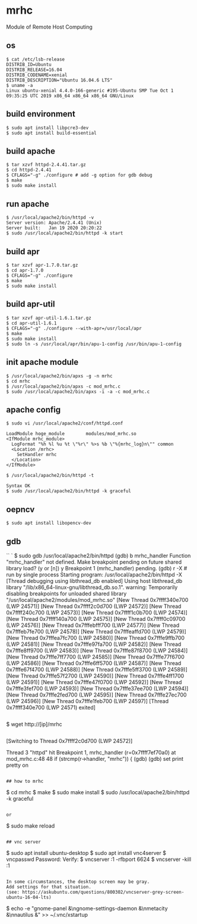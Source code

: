 # mrhc
Module of Remote Host Computing

## os
```
$ cat /etc/lsb-release
DISTRIB_ID=Ubuntu
DISTRIB_RELEASE=16.04
DISTRIB_CODENAME=xenial
DISTRIB_DESCRIPTION="Ubuntu 16.04.6 LTS"
$ uname -a
Linux ubuntu-xenial 4.4.0-166-generic #195-Ubuntu SMP Tue Oct 1 09:35:25 UTC 2019 x86_64 x86_64 x86_64 GNU/Linux
```

## build environment
```
$ sudo apt install libpcre3-dev
$ sudo apt install build-essential
```

## build apache
```
$ tar xzvf httpd-2.4.41.tar.gz
$ cd httpd-2.4.41
$ CFLAGS="-g" ./configure # add -g option for gdb debug
$ make
$ sudo make install
```

## run apache
```
$ /usr/local/apache2/bin/httpd -v
Server version: Apache/2.4.41 (Unix)
Server built:   Jan 19 2020 20:20:22
$ sudo /usr/local/apache2/bin/httpd -k start
```

## build apr
```
$ tar xzvf apr-1.7.0.tar.gz
$ cd apr-1.7.0
$ CFLAGS="-g" ./configure
$ make
$ sudo make install
```

## build apr-util
```
$ tar xzvf apr-util-1.6.1.tar.gz
$ cd apr-util-1.6.1
$ CFLAGS="-g" ./configure --with-apr=/usr/local/apr
$ make
$ sudo make install
$ sudo ln -s /usr/local/apr/bin/apu-1-config /usr/bin/apu-1-config
```

## init apache module
```
$ /usr/local/apache2/bin/apxs -g -n mrhc
$ cd mrhc
$ /usr/local/apache2/bin/apxs -c mod_mrhc.c
$ sudo /usr/local/apache2/bin/apxs -i -a -c mod_mrhc.c 
```

## apache config
```
$ sudo vi /usr/local/apache2/conf/httpd.conf
```

```
LoadModule hoge_module        modules/mod_mrhc.so
<IfModule mrhc_module>
  LogFormat "%h %l %u %t \"%r\" %>s %b \"%{mrhc_log}n\"" common
  <Location /mrhc>
    SetHandler mrhc
  </Location>
</IfModule>
```

```
$ /usr/local/apache2/bin/httpd -t

Syntax OK
$ sudo /usr/local/apache2/bin/httpd -k graceful
```

## oepncv
```
$ sudo apt install libopencv-dev
```

## gdb
``
`
$ sudo gdb /usr/local/apache2/bin/httpd
(gdb) b mrhc_handler
Function "mrhc_handler" not defined.
Make breakpoint pending on future shared library load? (y or [n]) y
Breakpoint 1 (mrhc_handler) pending.
(gdb) r -X # run by single process
Starting program: /usr/local/apache2/bin/httpd -X
[Thread debugging using libthread_db enabled]
Using host libthread_db library "/lib/x86_64-linux-gnu/libthread_db.so.1".
warning: Temporarily disabling breakpoints for unloaded shared library "/usr/local/apache2/modules/mod_mrhc.so"
[New Thread 0x7ffff340e700 (LWP 24571)]
[New Thread 0x7ffff2c0d700 (LWP 24572)]
[New Thread 0x7ffff240c700 (LWP 24573)]
[New Thread 0x7ffff1c0b700 (LWP 24574)]
[New Thread 0x7ffff140a700 (LWP 24575)]
[New Thread 0x7ffff0c09700 (LWP 24576)]
[New Thread 0x7fffebfff700 (LWP 24577)]
[New Thread 0x7fffeb7fe700 (LWP 24578)]
[New Thread 0x7fffeaffd700 (LWP 24579)]
[New Thread 0x7fffea7fc700 (LWP 24580)]
[New Thread 0x7fffe9ffb700 (LWP 24581)]
[New Thread 0x7fffe97fa700 (LWP 24582)]
[New Thread 0x7fffe8ff9700 (LWP 24583)]
[New Thread 0x7fffe87f8700 (LWP 24584)]
[New Thread 0x7fffe7ff7700 (LWP 24585)]
[New Thread 0x7fffe77f6700 (LWP 24586)]
[New Thread 0x7fffe6ff5700 (LWP 24587)]
[New Thread 0x7fffe67f4700 (LWP 24588)]
[New Thread 0x7fffe5ff3700 (LWP 24589)]
[New Thread 0x7fffe57f2700 (LWP 24590)]
[New Thread 0x7fffe4ff1700 (LWP 24591)]
[New Thread 0x7fffe47f0700 (LWP 24592)]
[New Thread 0x7fffe3fef700 (LWP 24593)]
[New Thread 0x7fffe37ee700 (LWP 24594)]
[New Thread 0x7fffe2fed700 (LWP 24595)]
[New Thread 0x7fffe27ec700 (LWP 24596)]
[New Thread 0x7fffe1feb700 (LWP 24597)]
[Thread 0x7ffff340e700 (LWP 24571) exited]
```

```
$ wget http://[ip]/mrhc
```

```
[Switching to Thread 0x7ffff2c0d700 (LWP 24572)]

Thread 3 "httpd" hit Breakpoint 1, mrhc_handler (r=0x7ffff7ef70a0) at mod_mrhc.c:48
48          if (strcmp(r->handler, "mrhc")) {
(gdb)
(gdb) set print pretty on
```

## how to mrhc
```
$ cd mrhc
$ make
$ sudo make install
$ sudo /usr/local/apache2/bin/httpd -k graceful
```

or

```
$ sudo make reload
```

## vnc server
```
$ sudo apt install ubuntu-desktop
$ sudo apt install vnc4server
$ vncpasswd
Password:
Verify:
$ vncserver :1 -rfbport 6624
$ vncserver -kill :1
```

In some circumstances, the desktop screen may be gray.  
Add settings for that situation.  
(see: https://askubuntu.com/questions/800302/vncserver-grey-screen-ubuntu-16-04-lts)  
```
$ echo -e "gnome-panel &\ngnome-settings-daemon &\nmetacity &\nnautilus &" >> ~/.vnc/xstartup
```
